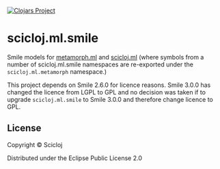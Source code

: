 [![Clojars Project](https://img.shields.io/clojars/v/scicloj/scicloj.ml.smile.svg)](https://clojars.org/scicloj/scicloj.ml.smile)

# scicloj.ml.smile

Smile models for [metamorph.ml](https://github.com/scicloj/metamorph.ml) and [scicloj.ml](https://github.com/scicloj/scicloj.ml) (where symbols from a number of scicloj.ml.smile namespaces are re-exported under the `scicloj.ml.metamorph` namespace.)


This project depends on Smile 2.6.0  for licence reasons.
Smile 3.0.0 has changed the licence from LGPL to GPL and no decision was taken if to upgrade `scicloj.ml.smile` to Smile 3.0.0 and therefore change licence to GPL.


## License

Copyright © Scicloj

Distributed under the Eclipse Public License 2.0
